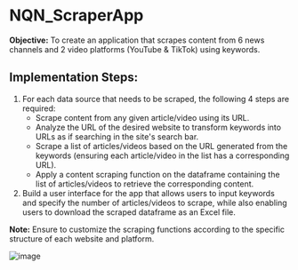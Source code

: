 # NQN_ScraperApp
**Objective:**  To create an application that scrapes content from 6 news channels and 2 video platforms (YouTube & TikTok) using keywords.

## Implementation Steps:
1. For each data source that needs to be scraped, the following 4 steps are required:
   * Scrape content from any given article/video using its URL.
   * Analyze the URL of the desired website to transform keywords into URLs as if searching in the site's search bar.
   * Scrape a list of articles/videos based on the URL generated from the keywords (ensuring each article/video in the list has a corresponding URL).
   * Apply a content scraping function on the dataframe containing the list of articles/videos to retrieve the corresponding content.
2. Build a user interface for the app that allows users to input keywords and specify the number of articles/videos to scrape, while also enabling users to download the scraped dataframe as an Excel file.

**Note:** Ensure to customize the scraping functions according to the specific structure of each website and platform.

![image](https://github.com/user-attachments/assets/fab9ed26-8457-45fe-a827-d88db7cac11b)
